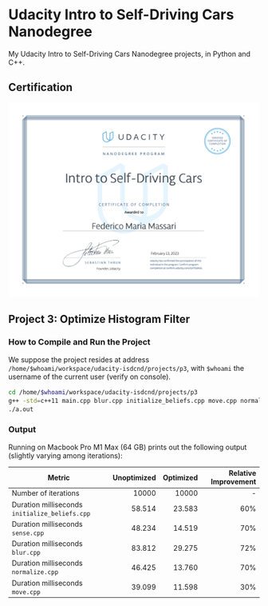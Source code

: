 # Udacity Intro to Self-Driving Cars Nanodegree

My Udacity Intro to Self-Driving Cars Nanodegree projects, in Python and C++.

## Certification

![Certificate of Completion](certificate-of-completion.png)

## Project 3: Optimize Histogram Filter

### How to Compile and Run the Project

We suppose the project resides at address `/home/$whoami/workspace/udacity-isdcnd/projects/p3`, with `$whoami` the username of the current user (verify on console).

```bash
cd /home/$whoami/workspace/udacity-isdcnd/projects/p3
g++ -std=c++11 main.cpp blur.cpp initialize_beliefs.cpp move.cpp normalize.cpp print.cpp sense.cpp zeros.cpp
./a.out
```

### Output

Running on Macbook Pro M1 Max (64 GB) prints out the following output (slightly varying among iterations):

| Metric | Unoptimized | Optimized | Relative Improvement |
|----------|------:|------:|------:|
| Number of iterations | 10000 | 10000 | - |
| Duration milliseconds `initialize_beliefs.cpp` | 58.514 | 23.583 | 60% |
| Duration milliseconds `sense.cpp` | 48.234 | 14.519 | 70% |
| Duration milliseconds `blur.cpp` | 83.812 | 29.275 | 72% |
| Duration milliseconds `normalize.cpp` | 46.425 | 13.760 | 70% |
| Duration milliseconds `move.cpp` | 39.099 | 11.598 | 30% |

